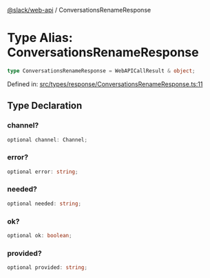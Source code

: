 [@slack/web-api](../index.md) / ConversationsRenameResponse

# Type Alias: ConversationsRenameResponse

```ts
type ConversationsRenameResponse = WebAPICallResult & object;
```

Defined in: [src/types/response/ConversationsRenameResponse.ts:11](https://github.com/slackapi/node-slack-sdk/blob/main/packages/web-api/src/types/response/ConversationsRenameResponse.ts#L11)

## Type Declaration

### channel?

```ts
optional channel: Channel;
```

### error?

```ts
optional error: string;
```

### needed?

```ts
optional needed: string;
```

### ok?

```ts
optional ok: boolean;
```

### provided?

```ts
optional provided: string;
```

